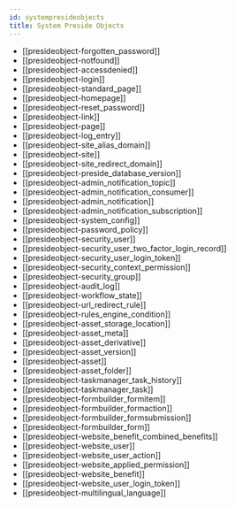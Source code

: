```yaml
---
id: systempresideobjects
title: System Preside Objects
---
```


* [[presideobject-forgotten_password]]
* [[presideobject-notfound]]
* [[presideobject-accessdenied]]
* [[presideobject-login]]
* [[presideobject-standard_page]]
* [[presideobject-homepage]]
* [[presideobject-reset_password]]
* [[presideobject-link]]
* [[presideobject-page]]
* [[presideobject-log_entry]]
* [[presideobject-site_alias_domain]]
* [[presideobject-site]]
* [[presideobject-site_redirect_domain]]
* [[presideobject-preside_database_version]]
* [[presideobject-admin_notification_topic]]
* [[presideobject-admin_notification_consumer]]
* [[presideobject-admin_notification]]
* [[presideobject-admin_notification_subscription]]
* [[presideobject-system_config]]
* [[presideobject-password_policy]]
* [[presideobject-security_user]]
* [[presideobject-security_user_two_factor_login_record]]
* [[presideobject-security_user_login_token]]
* [[presideobject-security_context_permission]]
* [[presideobject-security_group]]
* [[presideobject-audit_log]]
* [[presideobject-workflow_state]]
* [[presideobject-url_redirect_rule]]
* [[presideobject-rules_engine_condition]]
* [[presideobject-asset_storage_location]]
* [[presideobject-asset_meta]]
* [[presideobject-asset_derivative]]
* [[presideobject-asset_version]]
* [[presideobject-asset]]
* [[presideobject-asset_folder]]
* [[presideobject-taskmanager_task_history]]
* [[presideobject-taskmanager_task]]
* [[presideobject-formbuilder_formitem]]
* [[presideobject-formbuilder_formaction]]
* [[presideobject-formbuilder_formsubmission]]
* [[presideobject-formbuilder_form]]
* [[presideobject-website_benefit_combined_benefits]]
* [[presideobject-website_user]]
* [[presideobject-website_user_action]]
* [[presideobject-website_applied_permission]]
* [[presideobject-website_benefit]]
* [[presideobject-website_user_login_token]]
* [[presideobject-multilingual_language]]
